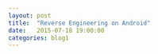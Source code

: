 ```yaml
---
layout: post
title:  "Reverse Engineering on Android"
date:   2015-07-18 19:00:00
categories: blog1
---
```


